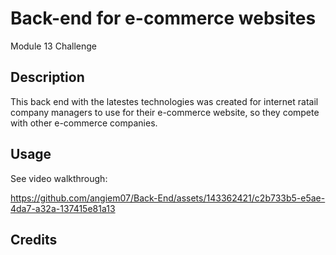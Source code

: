# Back-end for e-commerce websites
Module 13 Challenge

## Description
This back end with the latestes technologies was created for internet ratail company managers to use for their e-commerce website, so they compete with other e-commerce companies.

## Usage

See video walkthrough:

https://github.com/angiem07/Back-End/assets/143362421/c2b733b5-e5ae-4da7-a32a-137415e81a13



## Credits


